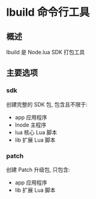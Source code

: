 # lbuild 命令行工具

## 概述

lbuild 是 Node.lua SDK 打包工具

## 主要选项

### sdk

创建完整的 SDK 包, 包含且不限于: 

- app 应用程序
- lnode 主程序
- lua 核心 Lua 脚本
- lib 扩展 Lua 脚本

### patch

创建 Patch 升级包, 只包含: 

- app 应用程序
- lib 扩展 Lua 脚本


